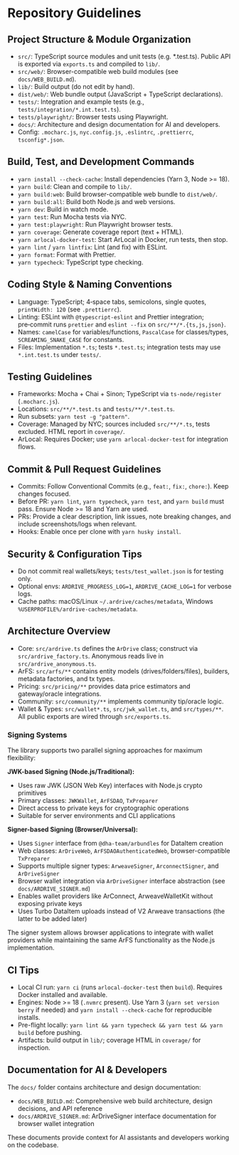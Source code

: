 # Repository Guidelines

## Project Structure & Module Organization

- `src/`: TypeScript source modules and unit tests (e.g. \*.test.ts). Public API is exported via `exports.ts` and compiled to `lib/`.
- `src/web/`: Browser-compatible web build modules (see `docs/WEB_BUILD.md`).
- `lib/`: Build output (do not edit by hand).
- `dist/web/`: Web bundle output (JavaScript + TypeScript declarations).
- `tests/`: Integration and example tests (e.g., `tests/integration/*.int.test.ts`).
- `tests/playwright/`: Browser tests using Playwright.
- `docs/`: Architecture and design documentation for AI and developers.
- Config: `.mocharc.js`, `nyc.config.js`, `.eslintrc`, `.prettierrc`, `tsconfig*.json`.

## Build, Test, and Development Commands

- `yarn install --check-cache`: Install dependencies (Yarn 3, Node >= 18).
- `yarn build`: Clean and compile to `lib/`.
- `yarn build:web`: Build browser-compatible web bundle to `dist/web/`.
- `yarn build:all`: Build both Node.js and web versions.
- `yarn dev`: Build in watch mode.
- `yarn test`: Run Mocha tests via NYC.
- `yarn test:playwright`: Run Playwright browser tests.
- `yarn coverage`: Generate coverage report (text + HTML).
- `yarn arlocal-docker-test`: Start ArLocal in Docker, run tests, then stop.
- `yarn lint` / `yarn lintfix`: Lint (and fix) with ESLint.
- `yarn format`: Format with Prettier.
- `yarn typecheck`: TypeScript type checking.

## Coding Style & Naming Conventions

- Language: TypeScript; 4‑space tabs, semicolons, single quotes, `printWidth: 120` (see `.prettierrc`).
- Linting: ESLint with `@typescript-eslint` and Prettier integration; pre‑commit runs `prettier` and `eslint --fix` on `src/**/*.{ts,js,json}`.
- Names: `camelCase` for variables/functions, `PascalCase` for classes/types, `SCREAMING_SNAKE_CASE` for constants.
- Files: Implementation `*.ts`; tests `*.test.ts`; integration tests may use `*.int.test.ts` under `tests/`.

## Testing Guidelines

- Frameworks: Mocha + Chai + Sinon; TypeScript via `ts-node/register` (`.mocharc.js`).
- Locations: `src/**/*.test.ts` and `tests/**/*.test.ts`.
- Run subsets: `yarn test -g "pattern"`.
- Coverage: Managed by NYC; sources included `src/**/*.ts`, tests excluded. HTML report in `coverage/`.
- ArLocal: Requires Docker; use `yarn arlocal-docker-test` for integration flows.

## Commit & Pull Request Guidelines

- Commits: Follow Conventional Commits (e.g., `feat:`, `fix:`, `chore:`). Keep changes focused.
- Before PR: `yarn lint`, `yarn typecheck`, `yarn test`, and `yarn build` must pass. Ensure Node >= 18 and Yarn are used.
- PRs: Provide a clear description, link issues, note breaking changes, and include screenshots/logs when relevant.
- Hooks: Enable once per clone with `yarn husky install`.

## Security & Configuration Tips

- Do not commit real wallets/keys; `tests/test_wallet.json` is for testing only.
- Optional envs: `ARDRIVE_PROGRESS_LOG=1`, `ARDRIVE_CACHE_LOG=1` for verbose logs.
- Cache paths: macOS/Linux `~/.ardrive/caches/metadata`, Windows `%USERPROFILE%/ardrive-caches/metadata`.

## Architecture Overview

- Core: `src/ardrive.ts` defines the `ArDrive` class; construct via `src/ardrive_factory.ts`. Anonymous reads live in `src/ardrive_anonymous.ts`.
- ArFS: `src/arfs/**` contains entity models (drives/folders/files), builders, metadata factories, and tx types.
- Pricing: `src/pricing/**` provides data price estimators and gateway/oracle integrations.
- Community: `src/community/**` implements community tip/oracle logic.
- Wallet & Types: `src/wallet*.ts`, `src/jwk_wallet.ts`, and `src/types/**`. All public exports are wired through `src/exports.ts`.

### Signing Systems

The library supports two parallel signing approaches for maximum flexibility:

**JWK-based Signing (Node.js/Traditional):**

- Uses raw JWK (JSON Web Key) interfaces with Node.js crypto primitives
- Primary classes: `JWKWallet`, `ArFSDAO`, `TxPreparer`
- Direct access to private keys for cryptographic operations
- Suitable for server environments and CLI applications

**Signer-based Signing (Browser/Universal):**

- Uses `Signer` interface from `@dha-team/arbundles` for DataItem creation
- Web classes: `ArDriveWeb`, `ArFSDAOAuthenticatedWeb`, browser-compatible `TxPreparer`
- Supports multiple signer types: `ArweaveSigner`, `ArconnectSigner`, and `ArDriveSigner`
- Browser wallet integration via `ArDriveSigner` interface abstraction (see `docs/ARDRIVE_SIGNER.md`)
- Enables wallet providers like ArConnect, ArweaveWalletKit without exposing private keys
- Uses Turbo DataItem uploads instead of V2 Arweave transactions (the latter to be added later)

The signer system allows browser applications to integrate with wallet providers while maintaining the same ArFS functionality as the Node.js implementation.

## CI Tips

- Local CI run: `yarn ci` (runs `arlocal-docker-test` then `build`). Requires Docker installed and available.
- Engines: Node >= 18 (`.nvmrc` present). Use Yarn 3 (`yarn set version berry` if needed) and `yarn install --check-cache` for reproducible installs.
- Pre-flight locally: `yarn lint && yarn typecheck && yarn test && yarn build` before pushing.
- Artifacts: build output in `lib/`; coverage HTML in `coverage/` for inspection.

## Documentation for AI & Developers

The `docs/` folder contains architecture and design documentation:

- `docs/WEB_BUILD.md`: Comprehensive web build architecture, design decisions, and API reference
- `docs/ARDRIVE_SIGNER.md`: ArDriveSigner interface documentation for browser wallet integration

These documents provide context for AI assistants and developers working on the codebase.
